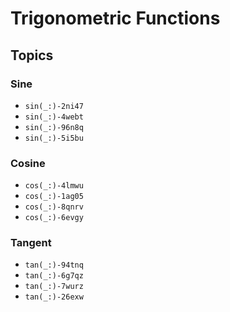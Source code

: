 # Trigonometric Functions

## Topics

### Sine

- ``sin(_:)-2ni47``
- ``sin(_:)-4webt``
- ``sin(_:)-96n8q``
- ``sin(_:)-5i5bu``

### Cosine

- ``cos(_:)-4lmwu``
- ``cos(_:)-1ag05``
- ``cos(_:)-8qnrv``
- ``cos(_:)-6evgy``

### Tangent

- ``tan(_:)-94tnq``
- ``tan(_:)-6g7qz``
- ``tan(_:)-7wurz``
- ``tan(_:)-26exw``
